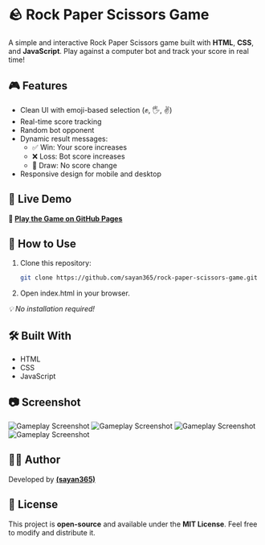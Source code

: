# 🪨 Rock Paper Scissors Game

A simple and interactive Rock Paper Scissors game built with **HTML**, **CSS**, and **JavaScript**. Play against a computer bot and track your score in real time!

## 🎮 Features

- Clean UI with emoji-based selection (✊, 🖐, ✌)
- Real-time score tracking
- Random bot opponent
- Dynamic result messages:
  - ✅ Win: Your score increases
  - ❌ Loss: Bot score increases
  - 🤝 Draw: No score change
- Responsive design for mobile and desktop

## 🚀 Live Demo

**🔗 [Play the Game on GitHub Pages](https://sayan365.github.io/rock-paper-scissors-game/)**


## 📂 How to Use

1. Clone this repository:
   ```bash
   git clone https://github.com/sayan365/rock-paper-scissors-game.git

2. Open index.html in your browser.

 *💡 No installation required!*

## 🛠 Built With
- HTML
- CSS
- JavaScript

## 📷 Screenshot

![Gameplay Screenshot](![image](https://github.com/user-attachments/assets/85c7b34d-2b69-4909-a83d-dba7579d5e0f)
)
![Gameplay Screenshot](![image](https://github.com/user-attachments/assets/81b7714f-770c-4c39-8c5c-a71fe298d21f)
)
![Gameplay Screenshot](![image](https://github.com/user-attachments/assets/ecabaf6f-7782-4432-9bef-b5503da74e9f)
)
![Gameplay Screenshot](![image](https://github.com/user-attachments/assets/97a86c71-65af-4caf-8bb4-c92c4301a8aa)
)
## 🙋‍♂️ Author
Developed by **[(sayan365)](https://github.com/sayan365)**

## 📜 License  
This project is **open-source** and available under the **MIT License**. Feel free to modify and distribute it.
